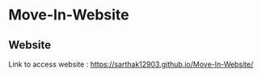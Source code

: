 # Move-In-Website
## Website
Link to access website : https://sarthak12903.github.io/Move-In-Website/

